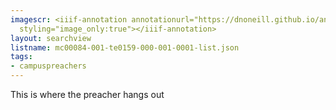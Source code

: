 ```yaml
---
imagescr: <iiif-annotation annotationurl="https://dnoneill.github.io/annotate/annotations/mc00084-001-te0159-000-001-0001-3.json"
  styling="image_only:true"></iiif-annotation>
layout: searchview
listname: mc00084-001-te0159-000-001-0001-list.json
tags:
- campuspreachers
---
```

This is where the preacher hangs out